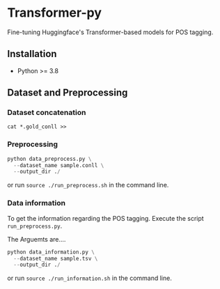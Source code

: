 # Transformer-py

Fine-tuning Huggingface's Transformer-based models for POS tagging.

## Installation

* Python >= 3.8

## Dataset and Preprocessing

### Dataset concatenation


```
cat *.gold_conll >> 
```

### Preprocessing


```python
python data_preprocess.py \
  --dataset_name sample.conll \
  --output_dir ./
```

or run `source ./run_preprocess.sh` in the command line.


### Data information

To get the information regarding the POS tagging. Execute the script 
`run_preprocess.py`.

The Arguemts are....

```python
python data_information.py \
  --dataset_name sample.tsv \
  --output_dir ./
```
or run `source ./run_information.sh` in the command line.
